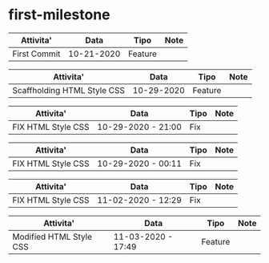 # first-milestone
| Attivita'| Data | Tipo | Note |
| -------- | ---- | ---- | ---- |
| First Commit | 10-21-2020 | Feature |

| Attivita'| Data | Tipo | Note |
| -------- | ---- | ---- | ---- |
| Scaffholding HTML Style CSS | 10-29-2020 | Feature |

| Attivita'| Data | Tipo | Note |
| -------- | ---- | ---- | ---- |
| FIX HTML Style CSS | 10-29-2020 - 21:00 | Fix |

| Attivita'| Data | Tipo | Note |
| -------- | ---- | ---- | ---- |
| FIX HTML Style CSS | 10-29-2020 - 00:11 | Fix |

| Attivita'| Data | Tipo | Note |
| -------- | ---- | ---- | ---- |
| FIX HTML Style CSS | 11-02-2020 - 12:29 | Fix |

| Attivita'| Data | Tipo | Note |
| -------- | ---- | ---- | ---- |
| Modified HTML Style CSS | 11-03-2020 - 17:49 | Feature |

